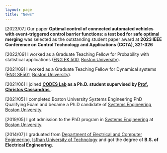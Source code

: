 ```yaml
---
layout: page
title: "News"
---
```

[2023/07] Our paper **Optimal control of connected automated vehicles with event-triggered control barrier functions: a test bed for safe optimal merging** was selected as the outstanding student paper award at **2023 IEEE Conference on Control Technology and Applications (CCTA), 321-326**

[2022/09] I worked as a Graduate Teaching Fellow for Probability with statistical applications (<a href="https://www.bu.edu/academics/eng/courses/eng-ek-500/" target="_blank">ENG EK 500</a>, <a href="https://www.bu.edu" target="_blank">Boston University</a>).

[2021/09] I worked as a Graduate Teaching Fellow for Dynamical systems (<a href="https://www.bu.edu/academics/eng/courses/eng-se-501/" target="_blank">ENG SE501</a>, <a href="https://www.bu.edu" target="_blank">Boston University</a>).

[2021/06] I joined **<a href="https://www.bu.edu/codes/" target="_blank">CODES Lab</a> as a Ph.D. student supervised by <a href="https://www.bu.edu/eng/profile/christos-cassandras/" target="_blank"> Prof. Christos Cassandras </a>**.

[2021/05] I completed Boston University Systems Engineering PhD Qualifying Exam and became a Ph.D candidate of <a href="https://www.bu.edu/eng/departments/se/" target="_blank">Systems Engineering</a>, <a href="https://www.bu.edu" target="_blank">Boston University</a>.

[2019/05] I got admission to the PhD program in <a href="https://www.bu.edu/eng/departments/se/" target="_blank">Systems Engineering</a> at <a href="https://www.bu.edu" target="_blank">Boston University</a>.

[2014/07] I graduated from <a href="https://english.iut.ac.ir/Department-of-Electrical-Computer-Engineering" target="_blank"> Department of Electrical and Computer Engineering</a>, <a href="https://english.iut.ac.ir/" target="_blank">Isfhan University of Technology</a> and got the degree of **B.S. of Electrical Engineering**.
